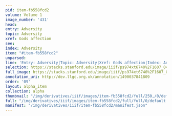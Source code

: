 ```yaml
---
pid: item-fb558fcd2
volume: Volume 1
image_number: '431'
head: 
entry: Adversity
topic: Adversity
xref: Gods affection
see: 
index: Adversity
item: "#item-fb558fcd2"
unparsed: 
line: 'Entry: Adversity|Topic: Adversity|Xref: Gods affection|Index: Adversity|#item-fb558fcd2'
selection: https://stacks.stanford.edu/image/iiif/ps974xt6740%2F1607_0430/373,4366,3048,673/full/0/default.jpg
full_image: https://stacks.stanford.edu/image/iiif/ps974xt6740%2F1607_0430/full/full/0/default.jpg
annotation_uri: http://dev.llgc.org.uk/annotation/1490037841809
order: '09'
layout: alpha_item
collection: alpha
thumbnail: "/img/derivatives/iiif/images/item-fb558fcd2/full/250,/0/default.jpg"
full: "/img/derivatives/iiif/images/item-fb558fcd2/full/full/0/default.jpg"
manifest: "/img/derivatives/iiif/item-fb558fcd2/manifest.json"
---
```

